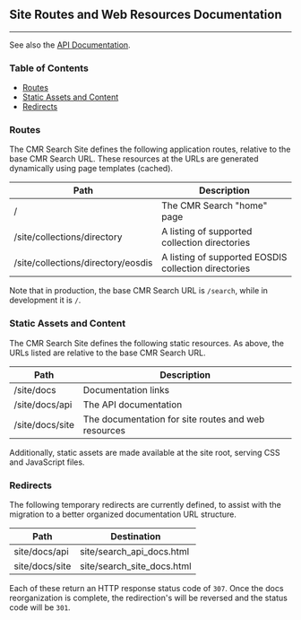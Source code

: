 ## Site Routes and Web Resources Documentation

***

See also the [API Documentation](search_api_docs.html).

### Table of Contents

  * [Routes](#routes)
  * [Static Assets and Content](#static-assets-and-content)
  * [Redirects](#redirects)

### <a name="routes"></a> Routes

The CMR Search Site defines the following application routes, relative to the base CMR Search URL. These resources at the URLs are generated dynamically using page templates (cached).

| Path                               | Description                                          |
| ---------------------------------- | ---------------------------------------------------- |
| /                                  | The CMR Search "home" page                           |
| /site/collections/directory        | A listing of supported collection directories        |
| /site/collections/directory/eosdis | A listing of supported EOSDIS collection directories |

Note that in production, the base CMR Search URL is `/search`, while in development it is `/`.

### <a name="static-assets-and-content"></a> Static Assets and Content

The CMR Search Site defines the following static resources. As above, the URLs listed are relative to the base CMR Search URL.

| Path            | Description                                         |
| --------------- | --------------------------------------------------- |
| /site/docs      | Documentation links                                 |
| /site/docs/api  | The API documentation                               |
| /site/docs/site | The documentation for site routes and web resources |

Additionally, static assets are made available at the site root, serving CSS and JavaScript files.

### <a name="redirects"></a> Redirects

The following temporary redirects are currently defined, to assist with the migration to a better organized documentation URL structure.

| Path            | Destination                |
| --------------- | -------------------------- |
| site/docs/api   | site/search_api_docs.html  |
| site/docs/site  | site/search_site_docs.html |

Each of these return an HTTP response status code of `307`. Once the docs reorganization is complete, the redirection's will be reversed and the status code will be `301`.
